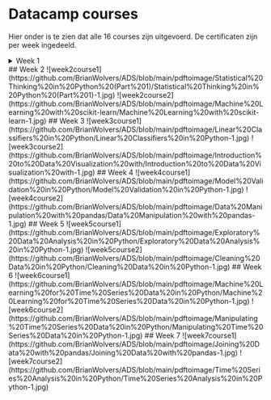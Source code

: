 # Datacamp courses
Hier onder is te zien dat alle 16 courses zijn uitgevoerd. De certificaten zijn per week ingedeeld.
<details>
   <summary>Week 1</summary>
   <img src="](https://github.com/BrianWolvers/ADS/blob/main/pdftoimage/introduction%20to%20python/introduction%20to%20python-1.jpg" />
![week1course1](https://github.com/BrianWolvers/ADS/blob/main/pdftoimage/introduction%20to%20python/introduction%20to%20python-1.jpg)
![week1course2](https://github.com/BrianWolvers/ADS/blob/main/pdftoimage/Intermediatee%20Python/Intermediatee%20Python-1.jpg)
![week1course3](https://github.com/BrianWolvers/ADS/blob/main/pdftoimage/Python%20Data%20Science%20Toolbox%20(Part%201)/Python%20Data%20Science%20Toolbox%20(Part%201)-1.jpg)
![week1course4](https://github.com/BrianWolvers/ADS/blob/main/pdftoimage/Python%20Data%20Science%20Toolbox%20(Part%202)/Python%20Data%20Science%20Toolbox%20(Part%202)-1.jpg)
  </details>
## Week 2
![week2course1](https://github.com/BrianWolvers/ADS/blob/main/pdftoimage/Statistical%20Thinking%20in%20Python%20(Part%201)/Statistical%20Thinking%20in%20Python%20(Part%201)-1.jpg)
![week2course2](https://github.com/BrianWolvers/ADS/blob/main/pdftoimage/Machine%20Learning%20with%20scikit-learn/Machine%20Learning%20with%20scikit-learn-1.jpg)
## Week 3
![week3course1](https://github.com/BrianWolvers/ADS/blob/main/pdftoimage/Linear%20Classifiers%20in%20Python/Linear%20Classifiers%20in%20Python-1.jpg)
![week3course2](https://github.com/BrianWolvers/ADS/blob/main/pdftoimage/Introduction%20to%20Data%20Visualization%20with/Introduction%20to%20Data%20Visualization%20with-1.jpg)
## Week 4
![week4course1](https://github.com/BrianWolvers/ADS/blob/main/pdftoimage/Model%20Validation%20in%20Python/Model%20Validation%20in%20Python-1.jpg)
![week4course2](https://github.com/BrianWolvers/ADS/blob/main/pdftoimage/Data%20Manipulation%20with%20pandas/Data%20Manipulation%20with%20pandas-1.jpg)
## Week 5
![week5course1](https://github.com/BrianWolvers/ADS/blob/main/pdftoimage/Exploratory%20Data%20Analysis%20in%20Python/Exploratory%20Data%20Analysis%20in%20Python-1.jpg)
![week5course2](https://github.com/BrianWolvers/ADS/blob/main/pdftoimage/Cleaning%20Data%20in%20Python/Cleaning%20Data%20in%20Python-1.jpg)
## Week 6
![week6course1](https://github.com/BrianWolvers/ADS/blob/main/pdftoimage/Machine%20Learning%20for%20Time%20Series%20Data%20in%20Python/Machine%20Learning%20for%20Time%20Series%20Data%20in%20Python-1.jpg)
![week6course2](https://github.com/BrianWolvers/ADS/blob/main/pdftoimage/Manipulating%20Time%20Series%20Data%20in%20Python/Manipulating%20Time%20Series%20Data%20in%20Python-1.jpg)
## Week 7
![week7course1](https://github.com/BrianWolvers/ADS/blob/main/pdftoimage/Joining%20Data%20with%20pandas/Joining%20Data%20with%20pandas-1.jpg)
![week7course2](https://github.com/BrianWolvers/ADS/blob/main/pdftoimage/Time%20Series%20Analysis%20in%20Python/Time%20Series%20Analysis%20in%20Python-1.jpg)
